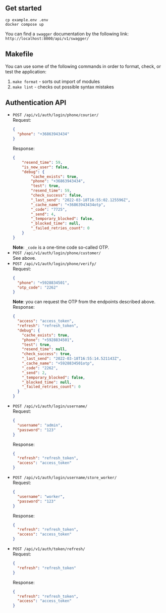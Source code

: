 ## Get started
```shell
cp example.env .env
docker compose up
```
You can find a `swagger` documentation by the following link: `http://localhost:8000/api/v1/swagger/`

## Makefile
You can use some of the following commands in order to format, check, or test the application:
1. `make format` - sorts out import of modules
2. `make lint` - checks out possible syntax mistakes

## Authentication API
- `POST /api/v1/auth/login/phone/courier/`  
  Request:
  ```json
  {
    "phone": "+36863943434"
  }
  ```
  Response:
  ```json
  {
      "resend_time": 59,
      "is_new_user": false,
      "debug": {
          "cache_exists": true,
          "phone": "+36863943434",
          "test": true,
          "resend_time": 59,
          "check_success": false,
          "_last_send": "2022-03-18T16:55:02.125596Z",
          "_cache_name": "+36863943434otp",
          "_code": "7725",
          "_send": 4,
          "_temporary_blocked": false,
          "_blocked_time": null,
          "_failed_retries_count": 0
      }
  }
  ```
  **Note**: `_code` is a one-time code so-called OTP.
- `POST /api/v1/auth/login/phone/customer/`  
  See above.
- `POST /api/v1/auth/login/phone/verify/`  
  Request:
  ```json
  {
    "phone": "+5928834501",
    "otp_code": "2262"
  }
  ```
  **Note**: you can request the OTP from the endpoints described above.  
  Response:
  ```json
  {
    "access": "access_token",
    "refresh": "refresh_token",
    "debug": {
      "cache_exists": true,
      "phone": "+5928834501",
      "test": true,
      "resend_time": null,
      "check_success": true,
      "_last_send": "2022-03-18T16:55:14.521143Z",
      "_cache_name": "+5928834501otp",
      "_code": "2262",
      "_send": 2,
      "_temporary_blocked": false,
      "_blocked_time": null,
      "_failed_retries_count": 0
    }
  }
  ```
- `POST /api/v1/auth/login/username/`  
  Request:  
  ```json
  {
    "username": "admin",
    "password": "123"
  }
  ```  
  Response:
  ```json
  {
    "refresh": "refresh_token",
    "access": "access_token"
  }
  ```
- `POST /api/v1/auth/login/username/store_worker/`  
  Request:
  ```json
  {
    "username": "worker",
    "password": "123"
  }
  ```  
  Response:
  ```json
  {
    "refresh": "refresh_token",
    "access": "access_token"
  }
  ```
- `POST /api/v1/auth/token/refresh/`  
  Request:
  ```json
  {
    "refresh": "refresh_token"
  }
  ```  
  Response:
  ```json
  {
    "refresh": "refresh_token",
    "access": "access_token"
  }
  ```
